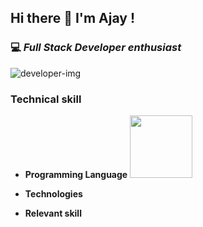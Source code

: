 ## Hi there 👋 I'm Ajay !

### 💻 *Full Stack Developer enthusiast*


<img alt="developer-img" src="https://raw.githubusercontent.com/Gapur/Gapur/main/assets/coding.gif">

### Technical skill

- **Programming Language**  <img src="https://www.computerhope.com/jargon/j/javascript.png" height="100px" width="100px">

- **Technologies**

- **Relevant skill** 







